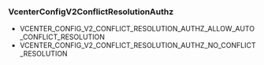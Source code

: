 ### VcenterConfigV2ConflictResolutionAuthz


- VCENTER_CONFIG_V2_CONFLICT_RESOLUTION_AUTHZ_ALLOW_AUTO_CONFLICT_RESOLUTION
- VCENTER_CONFIG_V2_CONFLICT_RESOLUTION_AUTHZ_NO_CONFLICT_RESOLUTION
